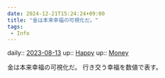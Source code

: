 ```yaml
---
date: 2024-12-21T15:24:24+09:00
title: "金は本来幸福の可視化だ。"
tags:
 - Info
---
```


daily:: [2023-08-13](/Daily_Note/2023-08-13.md)
up:: [Happy](Bar/Novel/Topics/Happy.md)
up:: [Money](Bar/Novel/Topics/Money.md)

金は本来幸福の可視化だ。
行き交う幸福を数値で表す。